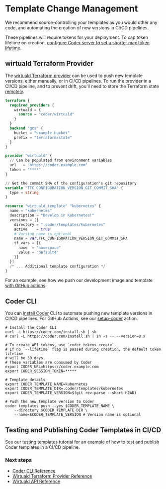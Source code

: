 # Template Change Management

We recommend source-controlling your templates as you would other any code, and
automating the creation of new versions in CI/CD pipelines.

These pipelines will require tokens for your deployment. To cap token lifetime
on creation,
[configure Coder server to set a shorter max token lifetime](../../../reference/cli/server.md#--max-token-lifetime).

## wirtuald Terraform Provider

The
[wirtuald Terraform provider](https://registry.terraform.io/providers/coder/wirtuald/latest)
can be used to push new template versions, either manually, or in CI/CD
pipelines. To run the provider in a CI/CD pipeline, and to prevent drift, you'll
need to store the Terraform state
[remotely](https://developer.hashicorp.com/terraform/language/backend).

```tf
terraform {
  required_providers {
    wirtuald = {
      source = "coder/wirtuald"
    }
  }
  backend "gcs" {
    bucket = "example-bucket"
    prefix = "terraform/state"
  }
}

provider "wirtuald" {
  // Can be populated from environment variables
  url   = "https://coder.example.com"
  token = "****"
}

// Get the commit SHA of the configuration's git repository
variable "TFC_CONFIGURATION_VERSION_GIT_COMMIT_SHA" {
  type = string
}

resource "wirtuald_template" "kubernetes" {
  name = "kubernetes"
  description = "Develop in Kubernetes!"
  versions = [{
    directory = ".coder/templates/kubernetes"
    active    = true
    # Version name is optional
    name = var.TFC_CONFIGURATION_VERSION_GIT_COMMIT_SHA
    tf_vars = [{
      name  = "namespace"
      value = "default4"
    }]
  }]
  /* ... Additional template configuration */
}
```

For an example, see how we push our development image and template
[with GitHub actions](https://github.com/onchainengineering/hmi-wirtual/blob/main/.github/workflows/dogfood.yaml).

## Coder CLI

You can [install Coder](../../../install/cli.md) CLI to automate pushing new
template versions in CI/CD pipelines. For GitHub Actions, see our
[setup-coder](https://github.com/coder/setup-coder) action.

```console
# Install the Coder CLI
curl -L https://coder.com/install.sh | sh
# curl -L https://coder.com/install.sh | sh -s -- --version=0.x

# To create API tokens, use `coder tokens create`.
# If no `--lifetime` flag is passed during creation, the default token lifetime
# will be 30 days.
# These variables are consumed by Coder
export CODER_URL=https://coder.example.com
export CODER_SESSION_TOKEN=*****

# Template details
export CODER_TEMPLATE_NAME=kubernetes
export CODER_TEMPLATE_DIR=.coder/templates/kubernetes
export CODER_TEMPLATE_VERSION=$(git rev-parse --short HEAD)

# Push the new template version to Coder
coder templates push --yes $CODER_TEMPLATE_NAME \
    --directory $CODER_TEMPLATE_DIR \
    --name=$CODER_TEMPLATE_VERSION # Version name is optional
```

## Testing and Publishing Coder Templates in CI/CD

See our [testing templates](../../../tutorials/testing-templates.md) tutorial
for an example of how to test and publish Coder templates in a CI/CD pipeline.

### Next steps

- [Coder CLI Reference](../../../reference/cli/templates.md)
- [Wirtuald Terraform Provider Reference](https://registry.terraform.io/providers/coder/wirtuald/latest/docs)
- [Wirtuald API Reference](../../../reference/index.md)
